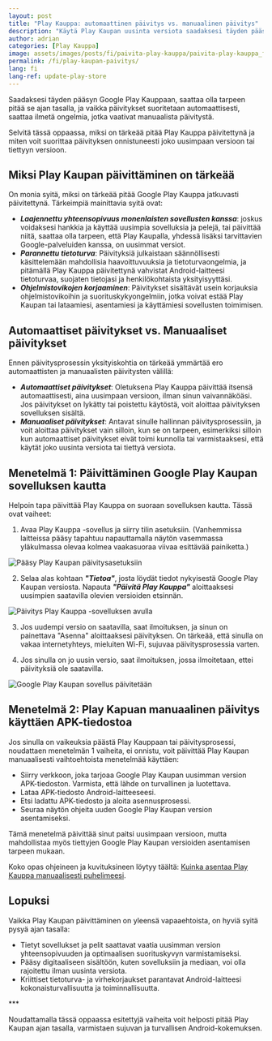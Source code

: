 ```yaml
---
layout: post
title: "Play Kauppa: automaattinen päivitys vs. manuaalinen päivitys"
description: "Käytä Play Kaupan uusinta versiota saadaksesi täyden pääsyn olemassa olevaan sisältöön. Opettele kaksi tapaa päivittää: automaattinen ja manuaalinen."
author: adrian
categories: [Play Kauppa]
image: assets/images/posts/fi/paivita-play-kauppa/paivita-play-kauppa_featured.webp
permalink: /fi/play-kaupan-paivitys/
lang: fi
lang-ref: update-play-store
---
```


Saadaksesi täyden pääsyn Google Play Kauppaan, saattaa olla tarpeen pitää se ajan tasalla, ja vaikka päivitykset suoritetaan automaattisesti, saattaa ilmetä ongelmia, jotka vaativat manuaalista päivitystä.

Selvitä tässä oppaassa, miksi on tärkeää pitää Play Kauppa päivitettynä ja miten voit suorittaa päivityksen onnistuneesti joko uusimpaan versioon tai tiettyyn versioon.

## Miksi Play Kaupan päivittäminen on tärkeää

On monia syitä, miksi on tärkeää pitää Google Play Kauppa jatkuvasti päivitettynä. Tärkeimpiä mainittavia syitä ovat:
- ***Laajennettu yhteensopivuus monenlaisten sovellusten kanssa***: joskus voidaksesi hankkia ja käyttää uusimpia sovelluksia ja pelejä, tai päivittää niitä, saattaa olla tarpeen, että Play Kaupalla, yhdessä lisäksi tarvittavien Google-palveluiden kanssa, on uusimmat versiot.
- ***Parannettu tietoturva***: Päivityksiä julkaistaan säännöllisesti käsittelemään mahdollisia haavoittuvuuksia ja tietoturvaongelmia, ja pitämällä Play Kauppa päivitettynä vahvistat Android-laitteesi tietoturvaa, suojaten tietojasi ja henkilökohtaista yksityisyyttäsi.
- ***Ohjelmistovikojen korjaaminen***: Päivitykset sisältävät usein korjauksia ohjelmistovikoihin ja suorituskykyongelmiin, jotka voivat estää Play Kaupan tai lataamiesi, asentamiesi ja käyttämiesi sovellusten toimimisen.

## Automaattiset päivitykset vs. Manuaaliset päivitykset

Ennen päivitysprosessin yksityiskohtia on tärkeää ymmärtää ero automaattisten ja manuaalisten päivitysten välillä:
- ***Automaattiset päivitykset***: Oletuksena Play Kauppa päivittää itsensä automaattisesti, aina uusimpaan versioon, ilman sinun vaivannäköäsi. Jos päivitykset on lykätty tai poistettu käytöstä, voit aloittaa päivityksen sovelluksen sisältä.
- ***Manuaaliset päivitykset***: Antavat sinulle hallinnan päivitysprosessiin, ja voit aloittaa päivitykset vain silloin, kun se on tarpeen, esimerkiksi silloin kun automaattiset päivitykset eivät toimi kunnolla tai varmistaaksesi, että käytät joko uusinta versiota tai tiettyä versiota.

## Menetelmä 1: Päivittäminen Google Play Kaupan sovelluksen kautta

Helpoin tapa päivittää Play Kauppa on suoraan sovelluksen kautta. Tässä ovat vaiheet:

1. Avaa Play Kauppa -sovellus ja siirry tilin asetuksiin. (Vanhemmissa laitteissa pääsy tapahtuu napauttamalla näytön vasemmassa yläkulmassa olevaa kolmea vaakasuoraa viivaa esittävää painiketta.)
<img alt="Pääsy Play Kaupan päivitysasetuksiin" title="Pääsy Play Kaupan päivitysasetuksiin" loading="lazy" class="article-image medium-width-img" src="{{site.baseurl}}/assets/images/posts/fi/paivita-play-kauppa/paasy-play-kauppa-paivitysasetuksiin.webp">

2. Selaa alas kohtaan ***"Tietoa"***, josta löydät tiedot nykyisestä Google Play Kaupan versiosta. Napauta ***"Päivitä Play Kauppa"*** aloittaaksesi uusimpien saatavilla olevien versioiden etsinnän.
<img alt="Päivitys Play Kauppa -sovelluksen avulla" title="Päivitys Play Kauppa -sovelluksen avulla" loading="lazy" class="article-image medium-width-img" src="{{site.baseurl}}/assets/images/posts/fi/paivita-play-kauppa/paivita-play-kauppa.webp">

3. Jos uudempi versio on saatavilla, saat ilmoituksen, ja sinun on painettava "Asenna" aloittaaksesi päivityksen. On tärkeää, että sinulla on vakaa internetyhteys, mieluiten Wi-Fi, sujuvaa päivitysprosessia varten.

4. Jos sinulla on jo uusin versio, saat ilmoituksen, jossa ilmoitetaan, ettei päivityksiä ole saatavilla.
<img alt="Google Play Kaupan sovellus päivitetään" title="Google Play Kaupan sovellus päivitetään" loading="lazy" class="article-image medium-width-img" src="{{site.baseurl}}/assets/images/posts/fi/paivita-play-kauppa/play-kauppa-sovellus-on-paivitetty.webp">

## Menetelmä 2: Play Kapuan manuaalinen päivitys käyttäen APK-tiedostoa

Jos sinulla on vaikeuksia päästä Play Kauppaan tai päivitysprosessi, noudattaen menetelmän 1 vaiheita, ei onnistu, voit päivittää Play Kaupan manuaalisesti vaihtoehtoista menetelmää käyttäen:
- Siirry verkkoon, joka tarjoaa Google Play Kaupan uusimman version APK-tiedoston. Varmista, että lähde on turvallinen ja luotettava.
- Lataa APK-tiedosto Android-laitteeseesi.
- Etsi ladattu APK-tiedosto ja aloita asennusprosessi.
- Seuraa näytön ohjeita uuden Google Play Kaupan version asentamiseksi.

Tämä menetelmä päivittää sinut paitsi uusimpaan versioon, mutta mahdollistaa myös tiettyjen Google Play Kaupan versioiden asentamisen tarpeen mukaan.

Koko opas ohjeineen ja kuvituksineen löytyy täältä: [Kuinka asentaa Play Kauppa manuaalisesti puhelimeesi]({{site.baseurl}}/fi/lataa-ja-asenna-play-kauppa/).

## Lopuksi

Vaikka Play Kaupan päivittäminen on yleensä vapaaehtoista, on hyviä syitä pysyä ajan tasalla:
- Tietyt sovellukset ja pelit saattavat vaatia uusimman version yhteensopivuuden ja optimaalisen suorituskyvyn varmistamiseksi.
- Pääsy digitaaliseen sisältöön, kuten sovelluksiin ja mediaan, voi olla rajoitettu ilman uusinta versiota.
- Kriittiset tietoturva- ja virhekorjaukset parantavat Android-laitteesi kokonaisturvallisuutta ja toiminnallisuutta.

<div class="post-bottom-stars">***</div>

Noudattamalla tässä oppaassa esitettyjä vaiheita voit helposti pitää Play Kaupan ajan tasalla, varmistaen sujuvan ja turvallisen Android-kokemuksen.